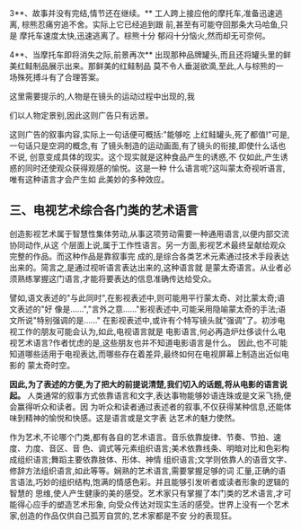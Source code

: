 3**、故事并没有完结,情节还在继续。**
工人跨上接应他的摩托车,准备迅速逃离, 棕熊忍痛穷追不舍。实际上它已经追到跟 前,甚至有可能夺回那条大马哈鱼,只是 摩托车速度太快,迅速逃离了。棕熊十分 郁闷十分恼火,然而却无可奈何。 

4**、当摩托车即将消失之际,前景再次**
出现那种品牌罐头,而且还将罐头里的鲜 美红鲑制品展示出来。那鲜美的红鲑制品 莫不令人垂涎欲滴,至此,人与棕熊的一 场殊死搏斗有了合理答案。



这里需要提示的,人物是在镜头的运动过程中出现的,我



们以人物定景别,因此这则广告只有远景。

这则广告的叙事内容,实际上一句话便可概括:"能够吃 上红鲑罐头,死了都值!"可是,一句话只是空洞的概念,有 了镜头制造的运动画面,有了镜头的衔接,即使什么话也不说, 创意变成具体的现实。这个现实就是这种食品产生的诱惑,不 仅如此,产生诱惑的同时还使观众获得观感的愉悦。这是一种 什么语言呢?这叫蒙太奇视听语言,唯有这种语言才会产生如 此美妙的多种效应。 

## 三、电视艺术综合各门类的艺术语言

创造影视艺术属于智慧性集体劳动,从事这项劳动需要一种通用语言,以便内部交流协同动作,从这 个层面上说,属于工作性语言。另一方面,影视艺术最终呈献给观众完整的作品。而这种作品是靠叙事完 成的,是综合各类艺术元素通过技术手段表达出来的。简言之,是通过视听语言表达出来的,这种语言就 是蒙太奇语言。从业者必须熟练掌握这门语言,才能将要表达的信息准确传达给受众。

譬如,语文表述的"与此同时",在影视表述中,则可能用平行蒙太奇、对比蒙太奇;语文表述的"好 像是……","言外之意……"影视表述中,可能采用隐喻蒙太奇的手法;语文所说"特别强调的是……" 在影视表述中,或许有个特写镜头就"强调"了。初涉电视工作的朋友可能会认为,如此,电视语言就是 电影语言,何必再造炉灶侈谈什么电视艺术语言?作者忧虑的是,这些朋友也并不知道电影语言是什么。 因此,也不可能知道哪些适用于电视表达,而哪些存在着差异,最终如何在电视屏幕上制造出近似电影的 蒙太奇时空。

 **因此,为了表述的方便,为了把大的前提说清楚,我们切入的话题,将从电影的语言说起。**
人类通常的叙事方式依靠语言和文字,表达事物能够妙语连珠或是文采飞扬,便会赢得听众和读者。因 为听众和读者通过表述者的叙事,不仅获得某种信息,还能体味到精神的愉悦和快感。这是语言或是文字表 达艺术的魅力使然。

作为艺术,不论哪个门类,都有各自的艺术语言。音乐依靠旋律、节奏、节拍、速度、力度、音区、音 色、调式等元素组织语言;美术依靠线条、明暗对比和色彩构成组织语言;舞蹈主要依靠肢体、形体、神情 组织语言;文学则依靠人的语音文字、修辞方法组织语言,如此等等。娴熟的艺术语言,需要掌握足够的词 汇量,正确的语言语法,巧妙的组织结构,饱满的情感色彩。并且能够引发听者或读者形象的逻辑的智慧的 思维,使人产生健康的美的感受。艺术家只有掌握了本门类的艺术语言,才可能得心应手的塑造艺术形象, 向受众传达对现实生活的感受。世界上没有一个艺术家,创造的作品仅供自己孤芳自赏的,艺术家都是不安 分的表现狂。